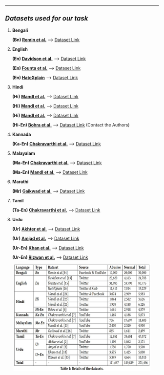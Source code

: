 -----------------------------------------
***Datasets used for our task***
------------------------------------------
1. **Bengali**

   **(Bn) [Romin et al.](https://arxiv.org/ftp/arxiv/papers/2012/2012.09686.pdf)** --> [Dataset Link](https://www.kaggle.com/datasets/naurosromim/bengali-hate-speech-dataset)
   
2. **English**

   **(En) [Davidson et al.](https://arxiv.org/pdf/1703.04009.pdf)** --> [Dataset Link](https://github.com/t-davidson/hate-speech-and-offensive-language)
   
   **(En) [Founta et al.](https://arxiv.org/abs/1802.00393)** --> [Dataset Link](https://dataverse.mpi-sws.org/dataset.xhtml?persistentId=doi:10.5072/FK2/ZDTEMN)
   
   **(En) [HateXplain](https://arxiv.org/abs/2012.10289)** --> [Dataset Link](https://github.com/hate-alert/HateXplain/tree/master/Data)

3. **Hindi**

   **(Hi) [Mandl et al.](https://dl.acm.org/doi/pdf/10.1145/3503162.3503176)** --> [Dataset Link](https://hasocfire.github.io/hasoc/2021/index.html)
   
   **(Hi) [Mandl et al.](https://dl.acm.org/doi/abs/10.1145/3441501.3441517)** --> [Dataset Link](https://hasocfire.github.io/hasoc/2020/index.html)
   
   **(Hi) [Mandl et al.](http://ceur-ws.org/Vol-2517/T3-1.pdf)** --> [Dataset Link](https://hasocfire.github.io/hasoc/2019/dataset.html)
   
   **(Hi-En) [Bohra et al.](https://aclanthology.org/W18-1105.pdf)** --> [Dataset Link](https://aclanthology.org/W18-1105.pdf) (Contact the Authors)
   
4. **Kannada**

   **(Ka-En) [Chakravarthi et al.](https://aclanthology.org/2021.dravidianlangtech-1.17/)** --> [Dataset Link](https://competitions.codalab.org/competitions/27654)
   
5. **Malayalam**

   **(Ma-En) [Chakravarthi et al.](https://aclanthology.org/2021.dravidianlangtech-1.17/)** --> [Dataset Link](https://competitions.codalab.org/competitions/27654)
   
   **(Ma-En) [Mandl et al.](https://dl.acm.org/doi/abs/10.1145/3441501.3441517)** --> [Dataset Link](https://competitions.codalab.org/competitions/25295)
 
6. **Marathi**

   **(Mr) [Gaikwad et al.](https://arxiv.org/abs/2109.03552)** --> [Dataset Link](https://github.com/tharindudr/MOLD)
   
7. **Tamil**

   **(Ta-En) [Chakravarthi et al.](https://aclanthology.org/2021.dravidianlangtech-1.17/)** --> [Dataset Link](https://competitions.codalab.org/competitions/27654)
   
8. **Urdu**

    **(Ur) [Akhter et al.](https://ieeexplore.ieee.org/document/9094176)** --> [Dataset Link]( https://github.com/pervezbcs/Urdu-Abusive-Dataset)
   
   **(Ur) [Amjad et al.](https://dl.acm.org/doi/abs/10.1145/3503162.3505241)** --> [Dataset Link](https://www.urduthreat2021.cicling.org/)
   
   **(Ur-En) [Khan et al.](https://dl.acm.org/doi/10.1145/3414524)** --> [Dataset Link](https://www.kaggle.com/datasets/drkhurramshahzad/hate-speech-roman-urdu)
   
   **(Ur-En) [Rizwan et al.](https://aclanthology.org/2020.emnlp-main.197/)** --> [Dataset Link](https://github.com/haroonshakeel/roman_urdu_hate_speech)
   
  
 <p align="center"><img src="datasetStat.JPG" width="450" height="350"></p>

